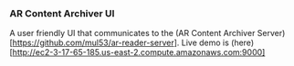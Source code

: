 ### AR Content Archiver UI
A user friendly UI that communicates to the (AR Content Archiver Server)[https://github.com/mul53/ar-reader-server]. 
Live demo is (here)[http://ec2-3-17-65-185.us-east-2.compute.amazonaws.com:9000]

